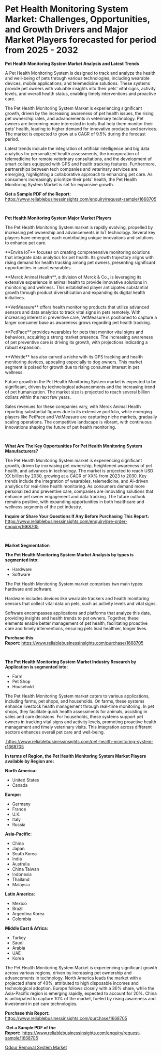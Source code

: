 <p><h1>Pet Health Monitoring System Market: Challenges, Opportunities, and Growth Drivers and Major Market Players forecasted for period from 2025 - 2032</h1></p><p><strong>Pet Health Monitoring System Market Analysis and Latest Trends</strong></p>
<p><p>A Pet Health Monitoring System is designed to track and analyze the health and well-being of pets through various technologies, including wearable devices, mobile applications, and telemedicine solutions. These systems provide pet owners with valuable insights into their pets' vital signs, activity levels, and overall health status, enabling timely interventions and proactive care. </p><p>The Pet Health Monitoring System Market is experiencing significant growth, driven by the increasing awareness of pet health issues, the rising pet ownership rates, and advancements in veterinary technology. Pet owners are becoming more interested in tools that help them monitor their pets' health, leading to higher demand for innovative products and services. The market is expected to grow at a CAGR of 9.5% during the forecast period. </p><p>Latest trends include the integration of artificial intelligence and big data analytics for personalized health assessments, the incorporation of telemedicine for remote veterinary consultations, and the development of smart collars equipped with GPS and health tracking features. Furthermore, partnerships between tech companies and veterinary services are emerging, highlighting a collaborative approach to enhancing pet care. As consumers increasingly prioritize their pets' health, the Pet Health Monitoring System Market is set for expansive growth.</p></p>
<p><strong>Get a Sample PDF of the Report:&nbsp;</strong> <a href="https://www.reliablebusinessinsights.com/enquiry/request-sample/1668705?utm_campaign=97&utm_medium=2&utm_source=Github&utm_content=ia&utm_term=07022025&utm_id=pet-health-monitoring-system">https://www.reliablebusinessinsights.com/enquiry/request-sample/1668705</a></p>
<p>&nbsp;</p>
<p><strong>Pet Health Monitoring System Major Market Players</strong></p>
<p><p>The Pet Health Monitoring System market is rapidly evolving, propelled by increasing pet ownership and advancements in IoT technology. Several key players have emerged, each contributing unique innovations and solutions to enhance pet care.</p><p>**Envira IoT** focuses on creating comprehensive monitoring solutions that integrate data analytics for pet health. Its growth trajectory aligns with rising demand for health tracking among pet owners, presenting significant opportunities in smart wearables.</p><p>**Merck Animal Health**, a division of Merck & Co., is leveraging its extensive experience in animal health to provide innovative solutions in monitoring and wellness. This established player anticipates substantial growth through product diversification and expanding its digital health initiatives.</p><p>**VetMeasure** offers health monitoring products that utilize advanced sensors and data analytics to track vital signs in pets remotely. With increasing interest in preventive care, VetMeasure is positioned to capture a larger consumer base as awareness grows regarding pet health tracking.</p><p>**PetPace** provides wearables for pets that monitor vital signs and behaviors, acquiring a strong market presence. The increasing awareness of pet preventive care is driving its growth, with projections indicating a robust expansion.</p><p>**Whistle** has also carved a niche with its GPS tracking and health monitoring devices, appealing especially to dog owners. This market segment is poised for growth due to rising consumer interest in pet wellness.</p><p>Future growth in the Pet Health Monitoring System market is expected to be significant, driven by technological advancements and the increasing trend of pet humanization. The market size is projected to reach several billion dollars within the next few years.</p><p>Sales revenues for these companies vary, with Merck Animal Health reporting substantial figures due to its extensive portfolio, while emerging players like PetPace and VetMeasure are capturing niche markets, gradually scaling operations. The competitive landscape is vibrant, with continuous innovations shaping the future of pet health monitoring.</p></p>
<p>&nbsp;</p>
<p><strong>What Are The Key Opportunities For Pet Health Monitoring System Manufacturers?</strong></p>
<p><p>The Pet Health Monitoring System market is experiencing significant growth, driven by increasing pet ownership, heightened awareness of pet health, and advances in technology. The market is projected to reach USD XX billion by 2030, growing at a CAGR of XX% from 2023 to 2030. Key trends include the integration of wearables, telemedicine, and AI-driven analytics for real-time health monitoring. As consumers demand more personalized and preventive care, companies are innovating solutions that enhance pet owner engagement and data tracking. The future outlook remains positive, with expanding opportunities in both healthcare and wellness segments of the pet industry.</p></p>
<p><strong>Inquire or Share Your Questions If Any Before Purchasing This Report:</strong> <a href="https://www.reliablebusinessinsights.com/enquiry/pre-order-enquiry/1668705?utm_campaign=97&utm_medium=2&utm_source=Github&utm_content=ia&utm_term=07022025&utm_id=pet-health-monitoring-system">https://www.reliablebusinessinsights.com/enquiry/pre-order-enquiry/1668705</a></p>
<p>&nbsp;</p>
<p><strong>Market Segmentation</strong></p>
<p><strong>The Pet Health Monitoring System Market Analysis by types is segmented into:</strong></p>
<p><ul><li>Hardware</li><li>Software</li></ul></p>
<p><p>The Pet Health Monitoring System market comprises two main types: hardware and software. </p><p>Hardware includes devices like wearable trackers and health monitoring sensors that collect vital data on pets, such as activity levels and vital signs. </p><p>Software encompasses applications and platforms that analyze this data, providing insights and health trends to pet owners. Together, these elements enable better management of pet health, facilitating proactive care and timely interventions, ensuring pets lead healthier, longer lives.</p></p>
<p><strong>Purchase this Report:&nbsp;</strong><a href="https://www.reliablebusinessinsights.com/purchase/1668705?utm_campaign=97&utm_medium=2&utm_source=Github&utm_content=ia&utm_term=07022025&utm_id=pet-health-monitoring-system">https://www.reliablebusinessinsights.com/purchase/1668705</a></p>
<p>&nbsp;</p>
<p><strong>The Pet Health Monitoring System Market Industry Research by Application is segmented into:</strong></p>
<p><ul><li>Farm</li><li>Pet Shop</li><li>Household</li></ul></p>
<p><p>The Pet Health Monitoring System market caters to various applications, including farms, pet shops, and households. On farms, these systems enhance livestock health management through real-time monitoring. In pet shops, they facilitate quick health assessments for animals, assisting in sales and care decisions. For households, these systems support pet owners in tracking vital signs and activity levels, promoting proactive health management and timely veterinary visits. This integration across different sectors enhances overall pet care and well-being.</p></p>
<p><a href="https://www.reliablebusinessinsights.com/pet-health-monitoring-system-r1668705?utm_campaign=97&utm_medium=2&utm_source=Github&utm_content=ia&utm_term=07022025&utm_id=pet-health-monitoring-system">&nbsp;https://www.reliablebusinessinsights.com/pet-health-monitoring-system-r1668705</a></p>
<p><strong>In terms of Region, the Pet Health Monitoring System Market Players available by Region are:</strong></p>
<p>
    <p> <strong> North America: </strong>
        <ul>
            <li>United States</li>
            <li>Canada</li>
        </ul>
        </p> 
    <p> <strong> Europe: </strong>
        <ul>
            <li>Germany</li>
            <li>France</li>
            <li>U.K.</li>
            <li>Italy</li>
            <li>Russia</li>
        </ul>
        </p> 
    <p> <strong> Asia-Pacific: </strong>
        <ul>
            <li>China</li>
            <li>Japan</li>
            <li>South Korea</li>
            <li>India</li>
            <li>Australia</li>
            <li>China Taiwan</li>
            <li>Indonesia</li>
            <li>Thailand</li>
            <li>Malaysia</li>
        </ul>
        </p> 
    <p> <strong> Latin America: </strong>
        <ul>
            <li>Mexico</li>
            <li>Brazil</li>
            <li>Argentina Korea</li>
            <li>Colombia</li>
        </ul>
        </p> 
    <p> <strong> Middle East & Africa: </strong>
        <ul>
            <li>Turkey</li>
            <li>Saudi</li>
            <li>Arabia</li>
            <li>UAE</li>
            <li>Korea</li>
        </ul>
    </p>
    </p>
<p><p>The Pet Health Monitoring System Market is experiencing significant growth across various regions, driven by increasing pet ownership and advancements in technology. North America leads the market with a projected share of 40%, attributed to high disposable incomes and technological adoption. Europe follows closely with a 30% share, while the Asia-Pacific region is emerging rapidly, expected to account for 20%. China is anticipated to capture 10% of the market, fueled by rising awareness and investment in pet care technologies.</p></p>
<p><strong>Purchase this Report: </strong><a href="https://www.reliablebusinessinsights.com/purchase/1668705?utm_campaign=97&utm_medium=2&utm_source=Github&utm_content=ia&utm_term=07022025&utm_id=pet-health-monitoring-system">https://www.reliablebusinessinsights.com/purchase/1668705</a></p>
<p>&nbsp;<strong>Get a Sample PDF of the Report:&nbsp;&nbsp;</strong><a href="https://www.reliablebusinessinsights.com/enquiry/request-sample/1668705?utm_campaign=97&utm_medium=2&utm_source=Github&utm_content=ia&utm_term=07022025&utm_id=pet-health-monitoring-system">https://www.reliablebusinessinsights.com/enquiry/request-sample/1668705</a></p>
<p><strong></strong></p>
<p><p><a href="https://github.com/daphnyvashdi/Market-Research-Report-List-1/blob/main/odour-removal-system-market.md?utm_campaign=97&utm_medium=2&utm_source=Github&utm_content=ia&utm_term=07022025&utm_id=pet-health-monitoring-system">Odour Removal System Market</a></p></p>
